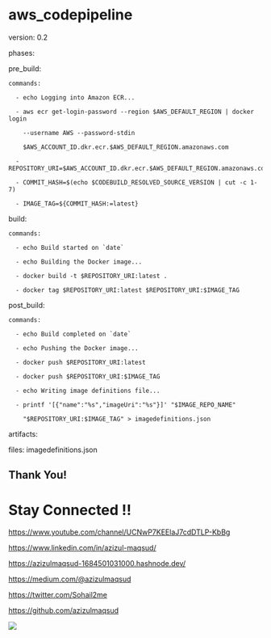 # aws_codepipeline

version: 0.2

phases:

  pre_build:
  
    commands:
    
      - echo Logging into Amazon ECR...
      
      - aws ecr get-login-password --region $AWS_DEFAULT_REGION | docker login
      
        --username AWS --password-stdin
        
        $AWS_ACCOUNT_ID.dkr.ecr.$AWS_DEFAULT_REGION.amazonaws.com
        
      - REPOSITORY_URI=$AWS_ACCOUNT_ID.dkr.ecr.$AWS_DEFAULT_REGION.amazonaws.com/$IMAGE_REPO_NAME
      
      - COMMIT_HASH=$(echo $CODEBUILD_RESOLVED_SOURCE_VERSION | cut -c 1-7)
      
      - IMAGE_TAG=${COMMIT_HASH:=latest}
      
  build:
  
    commands:
    
      - echo Build started on `date`
      
      - echo Building the Docker image...
      
      - docker build -t $REPOSITORY_URI:latest .
      
      - docker tag $REPOSITORY_URI:latest $REPOSITORY_URI:$IMAGE_TAG
      
  post_build:
  
    commands:
    
      - echo Build completed on `date`
      
      - echo Pushing the Docker image...
      
      - docker push $REPOSITORY_URI:latest
      
      - docker push $REPOSITORY_URI:$IMAGE_TAG
      
      - echo Writing image definitions file...
      
      - printf '[{"name":"%s","imageUri":"%s"}]' "$IMAGE_REPO_NAME"
      
        "$REPOSITORY_URI:$IMAGE_TAG" > imagedefinitions.json
        
artifacts:

  files: imagedefinitions.json

## Thank You!
# Stay Connected !!

https://www.youtube.com/channel/UCNwP7KEElaJ7cdDTLP-KbBg

https://www.linkedin.com/in/azizul-maqsud/

https://azizulmaqsud-1684501031000.hashnode.dev/

https://medium.com/@azizulmaqsud

https://twitter.com/Sohail2me

https://github.com/azizulmaqsud


<a href="https://www.buymeacoffee.com/azizulmaqsud"><img src="https://img.buymeacoffee.com/button-api/?text=Buy me a coffee&emoji=&slug=scaleupsaas&button_colour=FFDD00&font_colour=000000&font_family=Cookie&outline_colour=000000&coffee_colour=ffffff" /></a>
